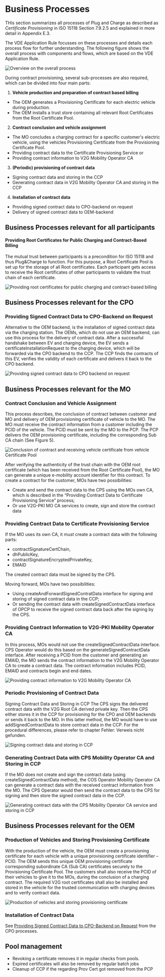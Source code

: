 # Business Processes

THis section summarizes all processes of Plug and Charge as described as _Certificate Provisioning_ in ISO 15118 Section 7.9.2.5 and explained in more detail in Appendix E.3.

The VDE Application Rule focusses on these processes and details each process flow for further understanding. The following figure shows the overall process with components and flows, which are based on the VDE Application Rule.

![Overview on the overall process](../assets/images/process_overview.png)

During contract provisioning, several sub-processes are also required, which can be divided into four main parts:

 1. **Vehicle production and preparation of contract based billing**
   - The OEM generates a Provisioning Certificate for each electric vehicle during production.
   - The OEM installs a trust store containing all relevant Root Certificates from the Root Certificate Pool.
 2. **Contract conclusion and vehicle assignment**
   - The MO concludes a charging contract for a specific customer's electric vehicle, using the vehicles Provisioning Certificate from the Provisioning Certificate Pool.
   - Providing contract data to the Certificate Provisioning Service or
   - Providing contract information to V2G Mobility Operator CA
  3. **(Periodic) provisioning of contract data**
   - Signing contract data and storing in the CCP
   - Generating contract data in V2G Mobility Operator CA and storing in the CCP
 4. **Installation of contract data**
   - Providing signed contract data to CPO-backend on request
   - Delivery of signed contract data to OEM-backend


## Business Processes relevant for all participants

#### Providing Root Certificates for Public Charging and Contract-Based Billing
The mutual trust between participants is a precondition for ISO 15118 and thus Plug&Charge to function. For this purpose, a Root Certificate Pool is set up for the storage of all Root certificates. Each participant gets access to receive the Root certificates of other participants to validate the trust chain of each certificate.

![Providing root certificates for public charging and contract-based billing](../assets/images/process_providing_root_certificates.png)



## Business Processes relevant for the CPO

### Providing Signed Contract Data to CPO-Backend on Request

Alternative to the OEM backend, is the installation of signed contract data via the charging station. The OEMs, which do not use an OEM backend, can use this process for the delivery of contract data.
After a successful handshake between EV and charging device, the EV sends a certificateInstallationRequest to the charging device, which will be forwarded via the CPO backend to the CCP.
The CCP finds the contracts of this EV, verifies the validity of each certificate and delivers it back to the CPO backend.

![Providing signed contract data to CPO backend on request](../assets/images/process_providing_signed_contract_data_to_cpo_backend_on_request.png)


## Business Processes relevant for the MO

### Contract Conclusion and Vehicle Assignment

This process describes, the conclusion of contract between customer and MO and delivery of OEM provisioning certificate of vehicle to the MO.
The MO must receive the contract information from a customer including the PCID of the vehicle. The PCID must be sent by the MO to the PCP. The PCP delivers the OEM provisioning certificate, including the corresponding Sub CA chain (See Figure 5).

![Conclusion of contract and receiving vehicle certificate from vehicle Certificate Pool](../assets/images/process_conclusion_of_contract_and_receiving_vehicle_certificate_from_pcp.png)

After verifying the authenticity of the trust chain with the OEM root certificate (which has been received from the Root Certificate Pool), the MO can generate a unique e-mobility account identifier for this contract. To create a contract for the customer, MOs have two possibilities:

 - Create and send the contract data to the CPS using the MOs own CA, which is described in the “Providing Contract Data to Certificate Provisioning Service” process;
 - Or use V2G-PKI MO CA services to create, sign and store the contract data


### Providing Contract Data to Certificate Provisioning Service

If the MO uses its own CA, it must create a contract data with the following parts:
 - contractSignatureCertChain,
 - dhPublicKey,
 - contractSignatureEncryptedPrivateKey,
 - EMAID

The created contract data must be signed by the CPS.

Moving forward, MOs have two possibilities:
 - Using createAndForwardSignedContratData interface for signing and storing of signed contract data in the CCP;
 - Or sending the contract data with createSignedContractData interface of OPCP to receive the signed contract data back after the signing by the CPS.


<!-- ![Providing contract data to certificate Provisioning Service](../assets/images/process_providing_contract_data_to_certificate_provisioning_service.png) -->


### Providing Contract Information to V2G-PKI Mobility Operator CA

In this process, MOs would not use the createSignedContractData interface. CPS Operator would do this based on the generateSignedContractData interface. After receiving a PCID from the customer and generating an EMAID, the MO sends the contract information to the V2G Mobility Operator CA to create a contract data. The contract information includes PCID, EMAID and contracts begin and end dates.

![Providing contract information to V2G Mobility Operator CA](../assets/images/process_providing_contract_information_to_hubject_mobility_operator_ca.png)


### Periodic Provisioning of Contract Data

Signing Contract Data and Storing in CCP
The CPS signs the delivered contract data with the V2G Root CA derived private key. Then the CPS either stores it in the CCP for provisioning for the CPO and OEM backends or sends it back to the MO.
In this latter method, the MO would have to use addSignedContractData to store contract data in the CCP. For the procedural differences, please refer to chapter Fehler: Verweis nicht gefunden.

![Signing contract data and storing in CCP](../assets/images/process_signing_contract_data_and_storing_in_ccp.png)


### Generating Contract Data with CPS Mobility Operator CA and Storing in CCP

If the MO does not create and sign the contract data (using createSignedContractData method), the COS Operator Mobility Operator CA can generate a contract data with the received contract information from the MO. The CPS Operator would then send the contract data to the CPS for signing and then store the signed contract data in the CCP.

![Generating contract data with the CPS Mobility Operator CA service and storing in CCP](../assets/images/process_generating_contract_data_in_hubject_mo_ca.png)




## Business Processes relevant for the OEM

### Production of Vehicles and Storing Provisioning Certificate

With the production of the vehicle, the OEM must create a provisioning certificate for each vehicle with a unique provisioning certificate identifier – PCID. The OEM sends this unique OEM provisioning certificate corresponding subordinate CA (Sub CA) certificates securely to the Provisioning Certificate Pool.
The customers shall also receive the PCID of their vehicles to give it to the MOs, during the conclusion of a charging contract.
The required V2G root certificates shall also be installed and stored in the vehicle for the trusted communication with charging devices and to verify contract data.

![Production of vehicles and storing provisioning certificate](../assets/images/process_production_of_vehicles_and_storing_provisioning_certificate.png)


### Installation of Contract Data

See [Providing Signed Contract Data to CPO-Backend on Request](#providing-signed-contract-data-to-cpo-backend-on-request) from the CPO processes.

## Pool management

 * Revoking a certificate removes it in regular checks from pools.
 * Expired certificates will also be removed by regular batch jobs
 * Cleanup of CCP if the regarding Prov Cert got removed from the PCP
